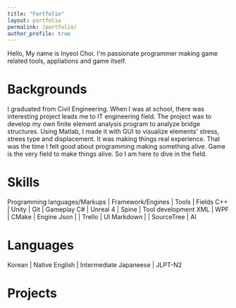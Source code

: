 ```yaml
---
title: "Fortfolio"
layout: portfolio
permalink: /portfolio/
author_profile: true
---
```


Hello, My name is Inyeol Choi.
I'm passionate programmer making game related tools, appliations and game itself.

# Backgrounds 

I graduated from Civil Engineering. When I was at school, there was interesting project leads me to IT engineering field.
The project was to develop my own finite element analysis program to analyze bridge structures.
Using Matlab, I made it with GUI to visualize elements' stress, strees type and displacement.
It was making things real experience.
That was the time I felt good about programming making something alive.
Game is the very field to make things alive. 
So I am here to dive in the field.

# Skills 

Programming languages/Markups | Framework/Engines | Tools | Fields
C++ | Unity | Git | Gameplay
C#  | Unreal 4 | Spine | Tool development
XML | WPF | CMake | Engine
Json | | Trello | UI
Markdown | | SourceTree | AI

# Languages

Korean | Native
English | Intermediate
Japaneese | JLPT-N2

# Projects